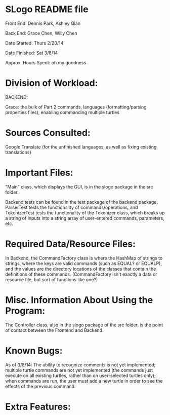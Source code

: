 SLogo README file
=====

Front End: Dennis Park, Ashley Qian

Back End: Grace Chen, Willy Chen


Date Started: Thurs 2/20/14

Date Finished: Sat 3/8/14

Approx. Hours Spent: oh my goodness


Division of Workload:
===

BACKEND:

Grace: the bulk of Part 2 commands, languages (formatting/parsing properties files), 
enabling commanding multiple turtles

Sources Consulted:
===
Google Translate (for the unfinished languages, as well as fixing existing 
translations)

Important Files:
===
"Main" class, which displays the GUI, is in the slogo package in the src folder.

Backend tests can be found in the test package of the backend package. ParserTest
tests the functionality of commands/operations, and TokenizerTest tests the 
functionality of the Tokenizer class, which breaks up a string of inputs into a string
array of user-entered commands, parameters, etc.

Required Data/Resource Files:
===
In Backend, the CommandFactory class is where the HashMap of strings to strings, where
the keys are valid commands (such as EQUAL? or EQUALP), and the values are the 
directory locations of the classes that contain the definitions of these commands. 
(CommandFactory isn't exactly a data or resource file, but sort of functions like 
one?)

Misc. Information About Using the Program:
===
The Controller class, also in the slogo package of the src folder, is the point of 
contact between the Frontend and Backend.

Known Bugs:
===
As of 3/8/14: The ability to recognize comments is not yet implemented; multiple 
turtle commands are not yet implemented (the commands just execute on all existing
turtles, rather than on user-selected turtles only); when commands are run, the
user must add a new turtle in order to see the effects of the previous command.

Extra Features:
===
